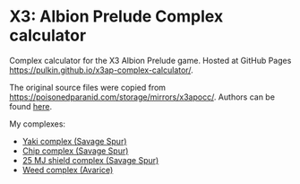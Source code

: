 X3: Albion Prelude Complex calculator
=====================================

Complex calculator for the X3 Albion Prelude game.
Hosted at GitHub Pages https://pulkin.github.io/x3ap-complex-calculator/.

The original source files were copied from https://poisonedparanid.com/storage/mirrors/x3apocc/.
Authors can be found [here](https://forum.egosoft.com/viewtopic.php?t=197763).

My complexes:

* [Yaki complex (Savage Spur)](https://pulkin.github.io/x3ap-complex-calculator/?factories=xtlf,Boron,L,3;sim,Boron,L,2,40;spp,Boron,L,2,215;spp,Boron,M,1,215;bgf,Boron,L,4;bfcl,Boron,L,4;om,Boron,L,1,57;rr,Split,M,1;df,Teladi,L,1;csa,Split,M,1;wf,Argon,L,2;sqmf,Split,S,2;bpl,Teladi,L,1;sfd,Argon,L,2;htff,Boron,S,3;fmpf,Boron,S,2&sector=33)
* [Chip complex (Savage Spur)](https://pulkin.github.io/x3ap-complex-calculator/?factories=spp,Boron,XL,1,215;bgf,Boron,L,5;bfcl,Boron,L,5;sim,Boron,L,1,40;sim,Boron,L,3,31;xtlf,Boron,L,2;chp,Boron,S,15&sector=33)
* [25 MJ shield complex (Savage Spur)](https://pulkin.github.io/x3ap-complex-calculator/?factories=s25,Paranid,S,10;om,Boron,L,1,57;soy,Paranid,L,2;soyf,Paranid,L,2;spp,Boron,XL,1,215;xtlf,Boron,L,2;sim,Boron,L,2,28;bgf,Boron,L,2;bfcl,Boron,L,2&sector=33)
* [Weed complex (Avarice)](https://pulkin.github.io/x3ap-complex-calculator/?factories=xtlf,Boron,L,3;bpl,Teladi,L,4;bfcl,Boron,L,3;bgf,Boron,L,3;df,Teladi,L,4;sim,Boron,L,1,55;sim,Boron,L,1,22;spp,Boron,XL,1,215&sector=194)

